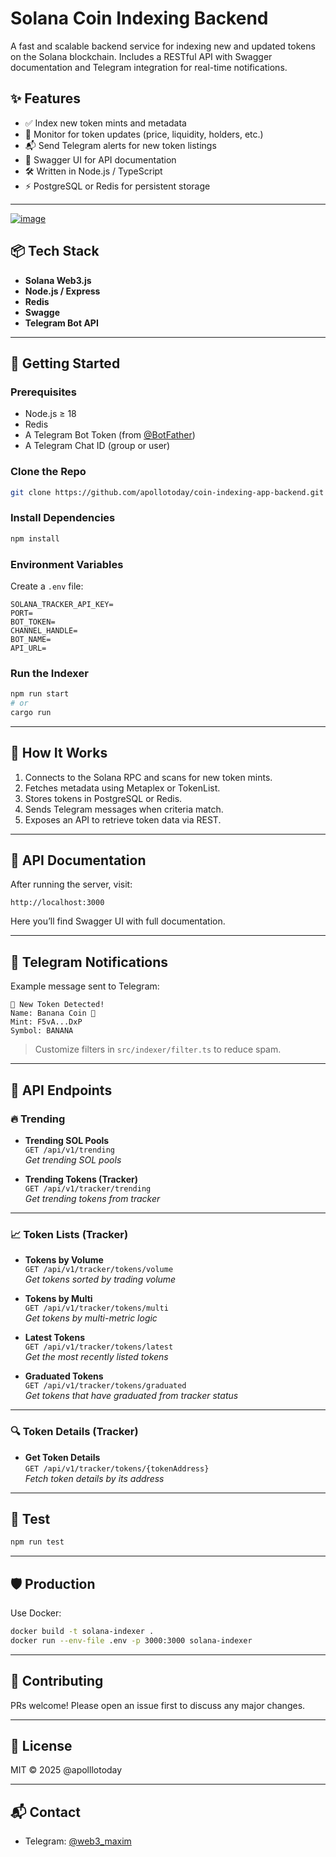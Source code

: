 # Solana Coin Indexing Backend

A fast and scalable backend service for indexing new and updated tokens on the Solana blockchain. Includes a RESTful API with Swagger documentation and Telegram integration for real-time notifications.

## ✨ Features

- ✅ Index new token mints and metadata
- 🔁 Monitor for token updates (price, liquidity, holders, etc.)
- 📬 Send Telegram alerts for new token listings
- 📘 Swagger UI for API documentation
- 🛠️ Written in Node.js / TypeScript
- ⚡ PostgreSQL or Redis for persistent storage

---

[![image](https://github.com/user-attachments/assets/ea441bdd-81ae-4d81-b22d-181a7150bd6d)](https://coin-indexing-app-backend.vercel.app/)


## 📦 Tech Stack

- **Solana Web3.js**
- **Node.js / Express**
- **Redis**
- **Swagge**
- **Telegram Bot API**

---

## 🚀 Getting Started

### Prerequisites

- Node.js ≥ 18
- Redis
- A Telegram Bot Token (from [@BotFather](https://t.me/BotFather))
- A Telegram Chat ID (group or user)

### Clone the Repo

```bash
git clone https://github.com/apollotoday/coin-indexing-app-backend.git
```

### Install Dependencies

```bash
npm install
```

### Environment Variables

Create a `.env` file:

```env
SOLANA_TRACKER_API_KEY=
PORT=
BOT_TOKEN=
CHANNEL_HANDLE=
BOT_NAME=
API_URL=
```

### Run the Indexer

```bash
npm run start
# or
cargo run
```

---

## 🧠 How It Works

1. Connects to the Solana RPC and scans for new token mints.
2. Fetches metadata using Metaplex or TokenList.
3. Stores tokens in PostgreSQL or Redis.
4. Sends Telegram messages when criteria match.
5. Exposes an API to retrieve token data via REST.

---

## 📘 API Documentation

After running the server, visit:

```
http://localhost:3000
```

Here you’ll find Swagger UI with full documentation.

---

## 🔔 Telegram Notifications

Example message sent to Telegram:

```
🚀 New Token Detected!
Name: Banana Coin 🍌
Mint: F5vA...DxP
Symbol: BANANA
```

> Customize filters in `src/indexer/filter.ts` to reduce spam.

---

## 📡 API Endpoints

### 🔥 Trending

- **Trending SOL Pools**  
  `GET /api/v1/trending`  
  _Get trending SOL pools_

- **Trending Tokens (Tracker)**  
  `GET /api/v1/tracker/trending`  
  _Get trending tokens from tracker_

---

### 📈 Token Lists (Tracker)

- **Tokens by Volume**  
  `GET /api/v1/tracker/tokens/volume`  
  _Get tokens sorted by trading volume_

- **Tokens by Multi**  
  `GET /api/v1/tracker/tokens/multi`  
  _Get tokens by multi-metric logic_

- **Latest Tokens**  
  `GET /api/v1/tracker/tokens/latest`  
  _Get the most recently listed tokens_

- **Graduated Tokens**  
  `GET /api/v1/tracker/tokens/graduated`  
  _Get tokens that have graduated from tracker status_

---

### 🔍 Token Details (Tracker)

- **Get Token Details**  
  `GET /api/v1/tracker/tokens/{tokenAddress}`  
  _Fetch token details by its address_


---

## 🧪 Test

```bash
npm run test
```

---

## 🛡️ Production

Use Docker:

```bash
docker build -t solana-indexer .
docker run --env-file .env -p 3000:3000 solana-indexer
```

---

## 🙌 Contributing

PRs welcome! Please open an issue first to discuss any major changes.

---

## 📄 License

MIT © 2025 @apolllotoday

---

## 📬 Contact

- Telegram: [@web3_maxim](https://t.me/web3_maxim)

